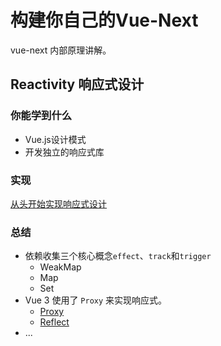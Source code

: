 # 构建你自己的Vue-Next
vue-next 内部原理讲解。

## Reactivity 响应式设计

### 你能学到什么
- Vue.js设计模式
- 开发独立的响应式库

### 实现
[从头开始实现响应式设计](./reactive.md)

### 总结

- 依赖收集三个核心概念`effect`、`track`和`trigger`
  - WeakMap
  - Map
  - Set
- Vue 3 使用了 `Proxy` 来实现响应式。
  - [Proxy](https://developer.mozilla.org/zh-CN/docs/Web/JavaScript/Reference/Global_Objects/Proxy)
  - [Reflect](https://developer.mozilla.org/zh-CN/docs/Web/JavaScript/Reference/Global_Objects/Reflect)
- ...

